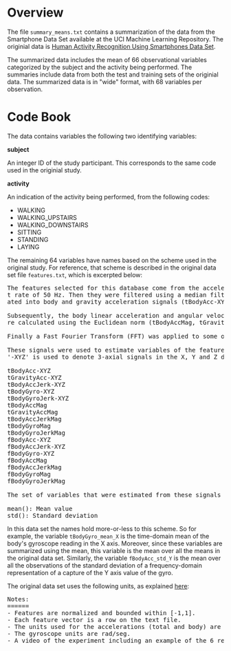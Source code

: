 # Overview

The file `summary_means.txt` contains a summarization of the data from the
Smartphone Data Set available at the UCI Machine Learning Repository.
The originial data is [Human Activity Recognition Using Smartphones Data Set](http://archive.ics.uci.edu/ml/datasets/Human+Activity+Recognition+Using+Smartphones).

The summarized data includes the mean of 66 observational variables categorized by the subject 
and the activity being performed. The summaries include data from both the test and training sets of the
originial data. The summarized data is in "wide" format, with 68 variables per
observation.

# Code Book

The data contains variables the following two identifying variables:

**subject** 

An integer ID of the study participant. This corresponds to the same code used in the
originial study.

**activity**

An indication of the activity being performed, from the following codes: 

* WALKING
* WALKING_UPSTAIRS
* WALKING_DOWNSTAIRS
* SITTING
* STANDING
* LAYING

The remaining 64 variables have names based on the scheme used in the original study.
For reference, that scheme is described in the original data set file `features.txt`,
which is excerpted below:

<pre>
The features selected for this database come from the accelerometer and gyroscope 3-axial raw signals tAcc-XYZ and tGyro-XYZ. These time domain signals (prefix 't' to denote time) were captured at a constan
t rate of 50 Hz. Then they were filtered using a median filter and a 3rd order low pass Butterworth filter with a corner frequency of 20 Hz to remove noise. Similarly, the acceleration signal was then separ
ated into body and gravity acceleration signals (tBodyAcc-XYZ and tGravityAcc-XYZ) using another low pass Butterworth filter with a corner frequency of 0.3 Hz. 

Subsequently, the body linear acceleration and angular velocity were derived in time to obtain Jerk signals (tBodyAccJerk-XYZ and tBodyGyroJerk-XYZ). Also the magnitude of these three-dimensional signals we
re calculated using the Euclidean norm (tBodyAccMag, tGravityAccMag, tBodyAccJerkMag, tBodyGyroMag, tBodyGyroJerkMag). 

Finally a Fast Fourier Transform (FFT) was applied to some of these signals producing fBodyAcc-XYZ, fBodyAccJerk-XYZ, fBodyGyro-XYZ, fBodyAccJerkMag, fBodyGyroMag, fBodyGyroJerkMag. (Note the 'f' to indicate frequency domain signals). 

These signals were used to estimate variables of the feature vector for each pattern: 
'-XYZ' is used to denote 3-axial signals in the X, Y and Z directions.

tBodyAcc-XYZ
tGravityAcc-XYZ
tBodyAccJerk-XYZ
tBodyGyro-XYZ
tBodyGyroJerk-XYZ
tBodyAccMag
tGravityAccMag
tBodyAccJerkMag
tBodyGyroMag
tBodyGyroJerkMag
fBodyAcc-XYZ
fBodyAccJerk-XYZ
fBodyGyro-XYZ
fBodyAccMag
fBodyAccJerkMag
fBodyGyroMag
fBodyGyroJerkMag

The set of variables that were estimated from these signals are: 

mean(): Mean value
std(): Standard deviation
</pre>

In this data set the names hold more-or-less to this scheme. So for example, the variable `tBodyGyro_mean_X`
is the time-domain mean of the body's gyroscope reading in the X axis. Moreover, since these variables
are summarized using the mean, this variable is the mean over all the means in the original data set.
Similarly, the variable `fBodyAcc_std_Y` is the mean over all the observations of the standard deviation
of a frequency-domain representation of a capture of the Y axis value of the gyro.

The original data set uses the following units, as explained [here](http://archive.ics.uci.edu/ml/machine-learning-databases/00240/UCI%20HAR%20Dataset.names):
<pre>
Notes: 
======
- Features are normalized and bounded within [-1,1].
- Each feature vector is a row on the text file.
- The units used for the accelerations (total and body) are 'g's (gravity of earth -> 9.80665 m/seg2).
- The gyroscope units are rad/seg.
- A video of the experiment including an example of the 6 recorded activities with one of the participants can be seen in the following link: http://www.youtube.com/watch?v=XOEN9W05_4A
</pre>

